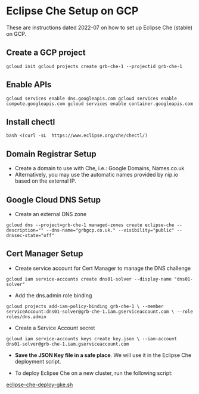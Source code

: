 # Eclipse Che Setup on GCP

These are instructions dated 2022-07 on how to set up Eclipse Che (stable) on GCP.

## Create a GCP project

`
gcloud init
gcloud projects create grb-che-1 --projectid grb-che-1
`

## Enable APIs

`
gcloud services enable dns.googleapis.com
gcloud services enable compute.googleapis.com
gcloud services enable container.googleapis.com
`

## Install chectl

`bash <(curl -sL  https://www.eclipse.org/che/chectl/)`
  
## Domain Registrar Setup

* Create a domain to use with Che, i.e.: Google Domains, Names.co.uk
* Alternatively, you may use the automatic names provided by nip.io based on the external IP.

## Google Cloud DNS Setup

* Create an external DNS zone

`gcloud dns --project=grb-che-1 managed-zones create eclipse-che --description="" --dns-name="grbgcp.co.uk." --visibility="public" --dnssec-state="off"`

## Cert Manager Setup

* Create service account for Cert Manager to manage the DNS challenge

`gcloud iam service-accounts create dns01-solver --display-name "dns01-solver"`

* Add the dns.admin role binding

`
gcloud projects add-iam-policy-binding grb-che-1 \
  --member serviceAccount:dns01-solver@grb-che-1.iam.gserviceaccount.com \
  --role roles/dns.admin
`

* Create a Service Account secret

`gcloud iam service-accounts keys create key.json \
    --iam-account dns01-solver@grb-che-1.iam.gserviceaccount.com
`   

* **Save the JSON Key file in a safe place**. We will use it in the Eclipse Che deployment script.

* To deploy Eclipse Che on a new cluster, run the following script:

[eclipse-che-deploy-gke.sh](./eclipse-che-deploy-gke.sh)
